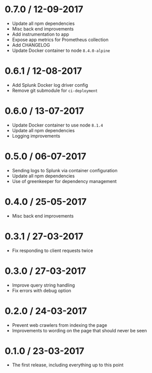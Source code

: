 0.7.0 / 12-09-2017
==================
- Update all npm dependencies
- Misc back end improvements
- Add instrumentation to app
- Expose app metrics for Prometheus collection
- Add CHANGELOG
- Update Docker container to node `8.4.0-alpine`

0.6.1 / 12-08-2017
==================
- Add Splunk Docker log driver config
- Remove git submodule for `ci-deployment`

0.6.0 / 13-07-2017
==================
- Update Docker container to use node `8.1.4`
- Update all npm dependencies
- Logging improvements

0.5.0 / 06-07-2017
==================
- Sending logs to Splunk via container configuration
- Update all npm dependencies
- Use of greenkeeper for dependency management

0.4.0 / 25-05-2017
==================
- Misc back end improvements

0.3.1 / 27-03-2017
==================
- Fix responding to client requests twice

0.3.0 / 27-03-2017
==================
- Improve query string handling
- Fix errors with debug option

0.2.0 / 24-03-2017
==================
- Prevent web crawlers from indexing the page
- Improvements to wording on the page that should never be seen

0.1.0 / 23-03-2017
==================
- The first release, including everything up to this point

